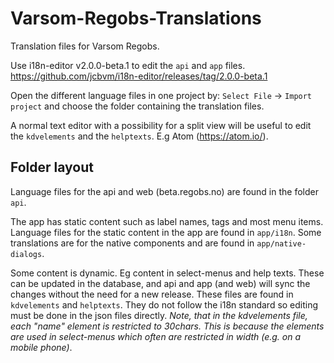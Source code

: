 # Varsom-Regobs-Translations
Translation files for Varsom Regobs.

Use i18n-editor v2.0.0-beta.1 to edit the `api` and `app` files.
https://github.com/jcbvm/i18n-editor/releases/tag/2.0.0-beta.1

Open the different language files in one project by: `Select File` -> `Import project` and choose the folder containing the translation files.

A normal text editor with a possibility for a split view will be useful to edit the `kdvelements` and the `helptexts`. E.g Atom (https://atom.io/).

## Folder layout
Language files for the api and web (beta.regobs.no) are found in the folder `api`.

The app has static content such as label names, tags and most menu items. Language files for the static content in the app are found in `app/i18n`. Some translations are for the native components and are found in `app/native-dialogs`.

Some content is dynamic. Eg content in select-menus and help texts. These can be updated in the database, and api and app (and web) will sync the changes without the need for a new release. These files are found in `kdvelements` and `helptexts`. They do not follow the i18n standard so editing must be done in the json files directly. *Note, that in the kdvelements file, each "name" element is restricted to 30chars. This is because the elements are used in select-menus which often are restricted in width (e.g. on a mobile phone)*.
